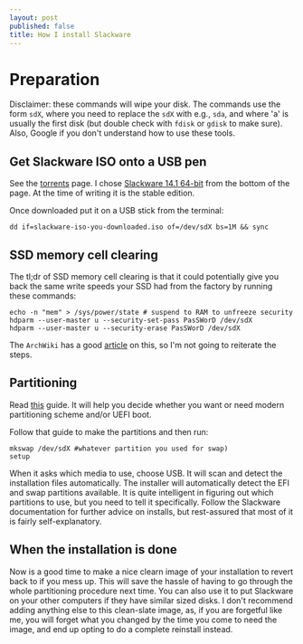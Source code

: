 ```yaml
---
layout: post
published: false
title: How I install Slackware
---
```


# Preparation

Disclaimer: these commands will wipe your disk. The commands use the form `sdX`, where you need to replace the `sdX` with e.g., `sda`, and where 'a' is usually the first disk (but double check with `fdisk` or `gdisk` to make sure). Also, Google if you don't understand how to use these tools. 

## Get Slackware ISO onto a USB pen

See the [torrents](http://www.slackware.com/getslack/torrents.php) page. I chose [Slackware 14.1 64-bit](http://www.slackware.com/torrents/slackware64-14.1-install-dvd.torrent) from the bottom of the page. At the time of writing it is the stable edition.

Once downloaded put it on a USB stick from the terminal:

```
dd if=slackware-iso-you-downloaded.iso of=/dev/sdX bs=1M && sync
```

## SSD memory cell clearing

The tl;dr of SSD memory cell clearing is that it could potentially give you back the same write speeds your SSD had from the factory by running these commands:

```
echo -n "mem" > /sys/power/state # suspend to RAM to unfreeze security
hdparm --user-master u --security-set-pass PasSWorD /dev/sdX
hdparm --user-master u --security-erase PasSWorD /dev/sdX
```

The `ArchWiki` has a good [article](https://wiki.archlinux.org/index.php/SSD_memory_cell_clearing) on this, so I'm not going to reiterate the steps.

## Partitioning

Read [this](http://slackware.mirrorcatalogs.com/slackware64-14.1/README_UEFI.TXT) guide. It will help you decide whether you want or need modern partitioning scheme and/or UEFI boot.

Follow that guide to make the partitions and then run:

```
mkswap /dev/sdX #whatever partition you used for swap)
setup
```

When it asks which media to use, choose USB. It will scan and detect the installation files automatically. The installer will automatically detect the EFI and swap partitions available. It is quite intelligent in figuring out which partitions to use, but you need to tell it specifically. Follow the Slackware documentation for further advice on installs, but rest-assured that most of it is fairly self-explanatory.

## When the installation is done

Now is a good time to make a nice clearn image of your installation to revert back to if you mess up. This will save the hassle of having to go through the whole partitioning procedure next time. You can also use it to put Slackware on your other computers if they have similar sized disks. I don't recommend adding anything else to this clean-slate image, as, if you are forgetful like me, you will forget what you changed by the time you come to need the image, and end up opting to do a complete reinstall instead. 



